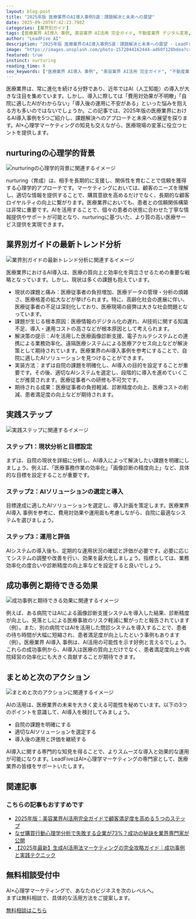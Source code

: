 ```yaml
---
layout: blog-post
title: "2025年版 医療業界のAI導入事例5選：課題解決と未来への展望"
date: 2025-09-20T07:42:23.798Z
categories: [業界別ガイド]
tags: [医療業界 AI導入 事例, 美容業界 AI活用 完全ガイド, 不動産業界 デジタル変革, 飲食業界 マーケティング自動化]
author: "LeadFive AI"
description: "2025年版 医療業界のAI導入事例5選：課題解決と未来への展望 - LeadFiveが提供するAI×心理学マーケティングの実践ガイド"
image: "https://images.unsplash.com/photo-1572044162444-ad60f128bdea?crop=entropy&cs=tinysrgb&fit=max&fm=jpg&ixid=M3w3ODc1MzN8MHwxfHNlYXJjaHw0NXx8YnJhbmRpbmd8ZW58MXwwfHx8MTc1ODI5MTQzNnww&ixlib=rb-4.1.0&q=80&w=1080&w=1200&h=630&fit=crop&crop=smart"
featured: true
instinct: nurturing
reading_time: 8
seo_keywords: ["医療業界 AI導入 事例", "美容業界 AI活用 完全ガイド", "不動産業界 デジタル変革", "飲食業界 マーケティング自動化"]
---
```


医療業界は、常に進化を続ける分野であり、近年ではAI（人工知能）の導入が大きな注目を集めています。しかし、導入に際しては「費用対効果が不明瞭」「自院に適したAIがわからない」「導入後の運用に不安がある」といった悩みを抱える方も多いのではないでしょうか。この記事では、2025年版の医療業界におけるAI導入事例を5つご紹介し、課題解決へのアプローチと未来への展望を探ります。AI×心理学マーケティングの知見も交えながら、医療現場の変革に役立つヒントを提供します。

## nurturingの心理学的背景
![nurturingの心理学的背景に関連するイメージ](https://images.unsplash.com/photo-1515879218367-8466d910aaa4?crop=entropy&cs=tinysrgb&fit=max&fm=jpg&ixid=M3w3ODc1MzN8MHwxfHNlYXJjaHw0M3x8bWFjaGluZSUyMGxlYXJuaW5nfGVufDF8MHx8fDE3NTgzNTQxNDJ8MA&ixlib=rb-4.1.0&q=80&w=1080&w=1200&h=630&fit=crop&crop=smart)

nurturing（育成）は、相手を長期的に支援し、関係性を育むことで信頼を獲得する心理学的アプローチです。マーケティングにおいては、顧客のニーズを理解し、適切な情報を提供することで、購買意欲を高めるだけでなく、長期的な顧客ロイヤルティの向上に繋がります。医療業界においても、患者との信頼関係構築は非常に重要です。AIを活用することで、個々の患者の状態に合わせた丁寧な情報提供やサポートが可能となり、nurturingに基づいた、より質の高い医療サービス提供を実現できます。

## 業界別ガイドの最新トレンド分析
![業界別ガイドの最新トレンド分析に関連するイメージ](https://images.unsplash.com/photo-1525446517618-9a9e5430288b?crop=entropy&cs=tinysrgb&fit=max&fm=jpg&ixid=M3w3ODc1MzN8MHwxfHNlYXJjaHwyOTR8fGVtZXJnaW5nJTIwdGVjaG5vbG9neXxlbnwxfDB8fHwxNzU4MzU0MTQyfDA&ixlib=rb-4.1.0&q=80&w=1080&w=1200&h=630&fit=crop&crop=smart)

医療業界におけるAI導入は、医療の質向上と効率化を両立させるための重要な戦略となっています。しかし、現状は多くの課題も抱えています。

- 現状の課題と痛み：医療従事者の負担増加、医療データの管理・分析の煩雑さ、医療格差の拡大などが挙げられます。特に、高齢化社会の進展に伴い、医療従事者の不足は深刻化しており、医療現場の疲弊は大きな社会問題となっています。
- 課題が生じる根本原因：医療情報のデジタル化の遅れ、AI技術に関する知識不足、導入・運用コストの高さなどが根本原因として考えられます。
- 解決策の提示：AIを活用した医療画像診断支援、電子カルテシステムとの連携による業務効率化、遠隔医療システムによる医療アクセス向上などが解決策として期待されています。医療業界のAI導入事例を参考にすることで、自院に適したAIソリューションを見つけることができます。
- 実装方法：まずは自院の課題を明確化し、AI導入の目的を設定することが重要です。その後、適切なAIシステムを選定し、段階的に導入を進めていくことが推奨されます。医療従事者への研修も不可欠です。
- 期待される成果：医療従事者の負担軽減、診断精度の向上、医療コストの削減、患者満足度の向上などが期待されます。

## 実践ステップ
![実践ステップに関連するイメージ](https://images.unsplash.com/photo-1717501218565-30faf6f3dc66?crop=entropy&cs=tinysrgb&fit=max&fm=jpg&ixid=M3w3ODc1MzN8MHwxfHNlYXJjaHw2MXx8bmV1cmFsJTIwbmV0d29ya3xlbnwxfDB8fHwxNzU4MzU0MTQzfDA&ixlib=rb-4.1.0&q=80&w=1080&w=1200&h=630&fit=crop&crop=smart)

### ステップ1：現状分析と目標設定

まずは、自院の現状を詳細に分析し、AI導入によって解決したい課題を明確にしましょう。例えば、「医療事務作業の効率化」「画像診断の精度向上」など、具体的な目標を設定することが重要です。

### ステップ2：AIソリューションの選定と導入

目標達成に適したAIソリューションを選定し、導入計画を策定します。医療業界 AI導入 事例を参考に、費用対効果や運用面も考慮しながら、自院に最適なシステムを選びましょう。

### ステップ3：運用と評価

AIシステムの導入後も、定期的な運用状況の確認と評価が必要です。必要に応じてシステムの調整や改善を行い、効果を最大化しましょう。指標としては、業務効率化の度合いや診断精度の向上率などを設定すると良いでしょう。

## 成功事例と期待できる効果
![成功事例と期待できる効果に関連するイメージ](https://images.unsplash.com/photo-1548126466-4470dfd3a209?crop=entropy&cs=tinysrgb&fit=max&fm=jpg&ixid=M3w3ODc1MzN8MHwxfHNlYXJjaHwxfHxhY2hpZXZlbWVudHxlbnwxfDB8fHwxNzU4MzU0MTQzfDA&ixlib=rb-4.1.0&q=80&w=1080&w=1200&h=630&fit=crop&crop=smart)

例えば、ある病院ではAIによる画像診断支援システムを導入した結果、診断精度が向上し、見落としによる医療事故のリスク軽減に繋がったと報告されています（例）。また、別の病院ではAIを活用した問診システムを導入することで、患者の待ち時間が大幅に短縮され、患者満足度が向上したという事例もあります（例）。医療業界 AI導入 事例は、AI活用の可能性を示す好例と言えるでしょう。これらの成功事例から、AI導入は医療の質向上だけでなく、患者満足度向上や病院経営の効率化にも大きく貢献することが期待できます。

## まとめと次のアクション
![まとめと次のアクションに関連するイメージ](https://images.unsplash.com/photo-1653118417780-d21a56fe1b1e?crop=entropy&cs=tinysrgb&fit=max&fm=jpg&ixid=M3w3ODc1MzN8MHwxfHNlYXJjaHwxMjh8fG5ldXJhbCUyMG5ldHdvcmt8ZW58MXwwfHx8MTc1ODM1NDE0M3ww&ixlib=rb-4.1.0&q=80&w=1080&w=1200&h=630&fit=crop&crop=smart)

AIの活用は、医療業界の未来を大きく変える可能性を秘めています。以下の3つのポイントを意識して、AI導入を検討してみましょう。

- 自院の課題を明確にする
- 適切なAIソリューションを選定する
- 導入後の運用と評価を継続する

AI導入に関する専門的な知見を得ることで、よりスムーズな導入と効果的な運用が可能になります。LeadFiveはAI×心理学マーケティングの専門家として、医療業界の皆様をサポートいたします。

## 関連記事

<div class="related-posts">
  <h3>こちらの記事もおすすめです</h3>
  <ul>
    <li><a href="{{ site.baseurl }}{% post_url 2025-09-20-2025年版-美容業界ai活用完全ガイド-5つのステップで顧客満足度を高める方法 %}">2025年版：美容業界AI活用完全ガイドで顧客満足度を高める５つのステップ</a></li>
    <li><a href="{{ site.baseurl }}{% post_url 2025-09-03-consumer-psychology-analysis %}">なぜ購買行動心理学分析で失敗する企業が73%？成功の秘訣を業界専門家が公開</a></li>
    <li><a href="{{ site.baseurl }}{% post_url 2025-09-02-ai-marketing-complete-guide %}">【2025年最新】生成AI活用法マーケティングの完全攻略ガイド｜成功事例と実践テクニック</a></li>
  </ul>
</div>

<div class="cta-section">
  <h2>無料相談受付中</h2>
  <p>AI×心理学マーケティングで、あなたのビジネスを次のレベルへ。<br>
  まずは無料相談で、具体的な活用方法をご提案します。</p>
  <a href="https://leadfive.co.jp/contact" class="btn btn-primary btn-lg">無料相談はこちら</a>
</div>

<script type="application/ld+json">
{
  "@context": "https://schema.org",
  "@type": "BlogPosting",
  "headline": "2025年版 医療業界のAI導入事例5選：課題解決と未来への展望",
  "image": "https://images.unsplash.com/photo-1572044162444-ad60f128bdea?crop=entropy&cs=tinysrgb&fit=max&fm=jpg&ixid=M3w3ODc1MzN8MHwxfHNlYXJjaHw0NXx8YnJhbmRpbmd8ZW58MXwwfHx8MTc1ODI5MTQzNnww&ixlib=rb-4.1.0&q=80&w=1080&w=1200&h=630&fit=crop&crop=smart",
  "author": {
    "@type": "Organization",
    "name": "LeadFive"
  },
  "publisher": {
    "@type": "Organization",
    "name": "LeadFive",
    "logo": {
      "@type": "ImageObject",
      "url": "https://leadfive.co.jp/assets/images/logo.png"
    }
  },
  "datePublished": "2025-09-20T07:42:23.798Z",
  "description": "2025年版 医療業界のAI導入事例5選：課題解決と未来への展望 - LeadFiveが提供するAI×心理学マーケティングの実践ガイド"
}
</script>
